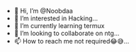 - 👋 Hi, I’m @Noobdaa
- 👀 I’m interested in Hacking...
- 🌱 I’m currently learning termux
- 💞️ I’m looking to collaborate on ntg...
- 📫 How to reach me not required😂😅...

<!---
Noobdaa/Noobdaa is a ✨ special ✨ repository because its `README.md` (this file) appears on your GitHub profile.
You can click the Preview link to take a look at your changes.
--->
